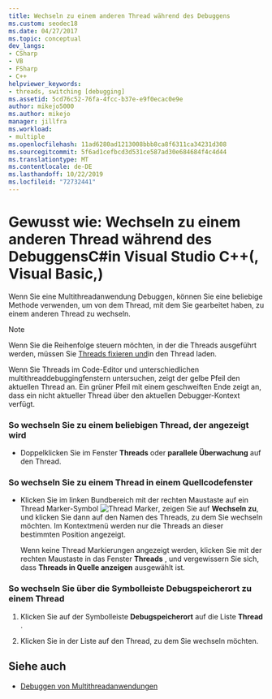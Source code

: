 ```yaml
---
title: Wechseln zu einem anderen Thread während des Debuggens
ms.custom: seodec18
ms.date: 04/27/2017
ms.topic: conceptual
dev_langs:
- CSharp
- VB
- FSharp
- C++
helpviewer_keywords:
- threads, switching [debugging]
ms.assetid: 5cd76c52-76fa-4fcc-b37e-e9f0ecac0e9e
author: mikejo5000
ms.author: mikejo
manager: jillfra
ms.workload:
- multiple
ms.openlocfilehash: 11ad6280ad1213008bbb8ca8f6311ca34231d308
ms.sourcegitcommit: 5f6ad1cefbcd3d531ce587ad30e684684f4c4d44
ms.translationtype: MT
ms.contentlocale: de-DE
ms.lasthandoff: 10/22/2019
ms.locfileid: "72732441"
---
```

# <a name="how-to-switch-to-another-thread-while-debugging-in-visual-studio-c-visual-basic-c"></a>Gewusst wie: Wechseln zu einem anderen Thread während des DebuggensC#in Visual Studio C++(, Visual Basic,)
Wenn Sie eine Multithreadanwendung Debuggen, können Sie eine beliebige Methode verwenden, um von dem Thread, mit dem Sie gearbeitet haben, zu einem anderen Thread zu wechseln.

> [!NOTE]
> Wenn Sie die Reihenfolge steuern möchten, in der die Threads ausgeführt werden, müssen Sie [Threads fixieren und](../debugger/get-started-debugging-multithreaded-apps.md)in den Thread laden.

Wenn Sie Threads im Code-Editor und unterschiedlichen multithreaddebuggingfenstern untersuchen, zeigt der gelbe Pfeil den aktuellen Thread an. Ein grüner Pfeil mit einem geschweiften Ende zeigt an, dass ein nicht aktueller Thread über den aktuellen Debugger-Kontext verfügt.

### <a name="to-switch-to-any-thread-that-appears"></a>So wechseln Sie zu einem beliebigen Thread, der angezeigt wird

- Doppelklicken Sie im Fenster **Threads** oder **parallele Überwachung** auf den Thread.

### <a name="to-switch-to-a-thread-in-a-source-window"></a>So wechseln Sie zu einem Thread in einem Quellcodefenster

- Klicken Sie im linken Bundbereich mit der rechten Maustaste auf ein Thread Marker-Symbol ![Thread Marker](../debugger/media/dbg-thread-marker.png "Threadmarker"), zeigen Sie auf **Wechseln zu**, und klicken Sie dann auf den Namen des Threads, zu dem Sie wechseln möchten. Im Kontextmenü werden nur die Threads an dieser bestimmten Position angezeigt.

     Wenn keine Thread Markierungen angezeigt werden, klicken Sie mit der rechten Maustaste in das Fenster **Threads** , und vergewissern Sie sich, dass **Threads in Quelle anzeigen** ausgewählt ist.

### <a name="to-switch-to-a-thread-in-the-debug-location-toolbar"></a>So wechseln Sie über die Symbolleiste Debugspeicherort zu einem Thread

1. Klicken Sie auf der Symbolleiste **Debugspeicherort** auf die Liste **Thread** .

2. Klicken Sie in der Liste auf den Thread, zu dem Sie wechseln möchten.

## <a name="see-also"></a>Siehe auch
- [Debuggen von Multithreadanwendungen](../debugger/debug-multithreaded-applications-in-visual-studio.md)
